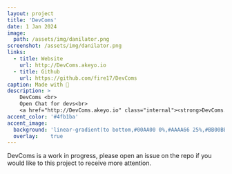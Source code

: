 ```yaml
---
layout: project
title: 'DevComs'
date: 1 Jan 2024
image:  
  path: /assets/img/danilator.png
screenshot: /assets/img/danilator.png
links:
  - title: Website
    url: http://DevComs.akeyo.io
  - title: Github
    url: https://github.com/fire17/DevComs
caption: Made with 💚
description: >
    DevComs <br>
    Open Chat for devs<br>
    <a href="http://DevComs.akeyo.io" class="internal"><strong>DevComs.akeyo.io</strong></a>
accent_color: '#4fb1ba'
accent_image:
  background: 'linear-gradient(to bottom,#00AA00 0%,#AAAA66 25%,#BB00BB 50%,#3c929e 70%,#ffffff 100%)'
  overlay:    true
---
```


DevComs is a work in progress, please open an issue on the repo if you would like to this project to receive more attention.
<!-- <a href="http://danilator.wholesome.garden" class="internal"><strong>Danilator.Wholesome.Garden</strong></a> -->
